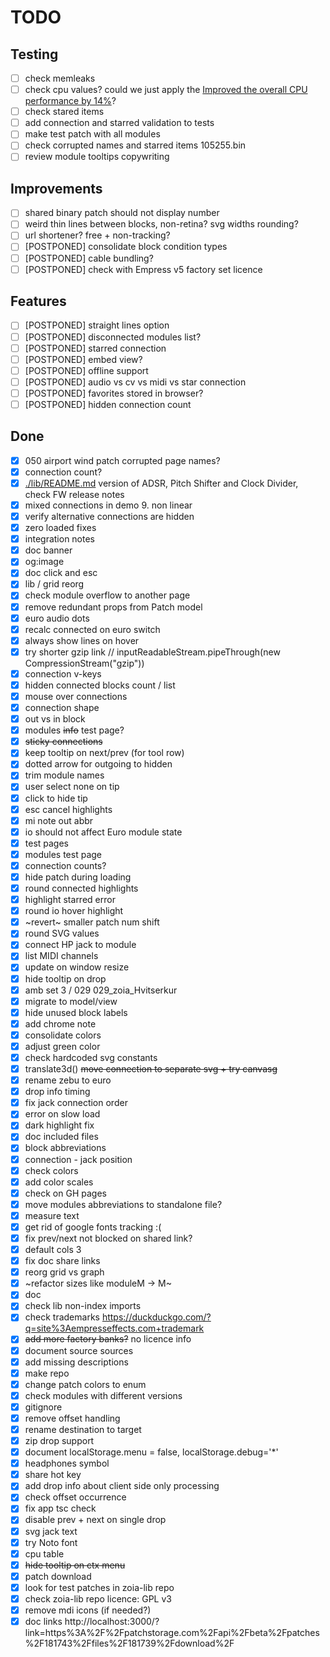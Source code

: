 # TODO

## Testing

- [ ] check memleaks
- [ ] check cpu values? could we just apply the [Improved the overall CPU performance by 14%](https://cdn.shopify.com/s/files/1/0028/5462/files/zoia_changelog_52792f30-e99b-4be7-919c-b1b7de6920ec.txt?v=1733847708)?
- [ ] check stared items
- [ ] add connection and starred validation to tests
- [ ] make test patch with all modules
- [ ] check corrupted names and starred items 105255.bin
- [ ] review module tooltips copywriting

## Improvements

- [ ] shared binary patch should not display number
- [ ] weird thin lines between blocks, non-retina? svg widths rounding?
- [ ] url shortener? free + non-tracking?
- [ ] [POSTPONED] consolidate block condition types
- [ ] [POSTPONED] cable bundling?
- [ ] [POSTPONED] check with Empress v5 factory set licence

## Features

- [ ] [POSTPONED] straight lines option
- [ ] [POSTPONED] disconnected modules list?
- [ ] [POSTPONED] starred connection
- [ ] [POSTPONED] embed view?
- [ ] [POSTPONED] offline support
- [ ] [POSTPONED] audio vs cv vs midi vs star connection
- [ ] [POSTPONED] favorites stored in browser?
- [ ] [POSTPONED] hidden connection count

## Done

- [x] 050 airport wind patch corrupted page names?
- [x] connection count?
- [x] [./lib/README.md](./lib/README.md) version of ADSR, Pitch Shifter and Clock Divider, check FW release notes
- [x] mixed connections in demo 9. non linear
- [x] verify alternative connections are hidden
- [x] zero loaded fixes
- [x] integration notes
- [x] doc banner
- [x] og:image
- [x] doc click and esc
- [x] lib / grid reorg
- [x] check module overflow to another page
- [x] remove redundant props from Patch model
- [x] euro audio dots
- [x] recalc connected on euro switch
- [x] always show lines on hover
- [x] try shorter gzip link // inputReadableStream.pipeThrough(new CompressionStream("gzip"))
- [x] connection v-keys
- [x] hidden connected blocks count / list
- [x] mouse over connections
- [x] connection shape
- [x] out vs in block
- [x] modules ~~info~~ test page?
- [x] ~~sticky connections~~
- [x] keep tooltip on next/prev (for tool row)
- [x] dotted arrow for outgoing to hidden
- [x] trim module names
- [x] user select none on tip
- [x] click to hide tip
- [x] esc cancel highlights
- [x] mi note out abbr
- [x] io should not affect Euro module state
- [x] test pages
- [x] modules test page
- [x] connection counts?
- [x] hide patch during loading
- [x] round connected highlights
- [x] highlight starred error
- [x] round io hover highlight
- [x] ~revert~ smaller patch num shift
- [x] round SVG values
- [x] connect HP jack to module
- [x] list MIDI channels
- [x] update on window resize
- [x] hide tooltip on drop
- [x] amb set 3 / 029 029_zoia_Hvitserkur
- [x] migrate to model/view
- [x] hide unused block labels
- [x] add chrome note
- [x] consolidate colors
- [x] adjust green color
- [x] check hardcoded svg constants
- [x] translate3d() ~~move connection to separate svg + try canvasg~~
- [x] rename zebu to euro
- [x] drop info timing
- [x] fix jack connection order
- [x] error on slow load
- [x] dark highlight fix
- [x] doc included files
- [x] block abbreviations
- [x] connection - jack position
- [x] check colors
- [x] add color scales
- [x] check on GH pages
- [x] move modules abbreviations to standalone file?
- [x] measure text
- [x] get rid of google fonts tracking :(
- [x] fix prev/next not blocked on shared link?
- [x] default cols 3
- [x] fix doc share links
- [x] reorg grid vs graph
- [x] ~refactor sizes like moduleM -> M~
- [x] doc
- [x] check lib non-index imports
- [x] check trademarks https://duckduckgo.com/?q=site%3Aempresseffects.com+trademark
- [x] ~~add more factory banks?~~ no licence info
- [x] document source sources
- [x] add missing descriptions
- [x] make repo
- [x] change patch colors to enum
- [x] check modules with different versions
- [x] gitignore
- [x] remove offset handling
- [x] rename destination to target
- [x] zip drop support
- [x] document localStorage.menu = false, localStorage.debug='*'
- [x] headphones symbol
- [x] share hot key
- [x] add drop info about client side only processing
- [x] check offset occurrence
- [x] fix app tsc check
- [x] disable prev + next on single drop
- [x] svg jack text
- [x] try Noto font
- [x] cpu table
- [x] ~~hide tooltip on ctx menu~~
- [x] patch download
- [x] look for test patches in zoia-lib repo
- [x] check zoia-lib repo licence: GPL v3
- [x] remove mdi icons (if needed?)
- [x] doc links http://localhost:3000/?link=https%3A%2F%2Fpatchstorage.com%2Fapi%2Fbeta%2Fpatches%2F181743%2Ffiles%2F181739%2Fdownload%2F
